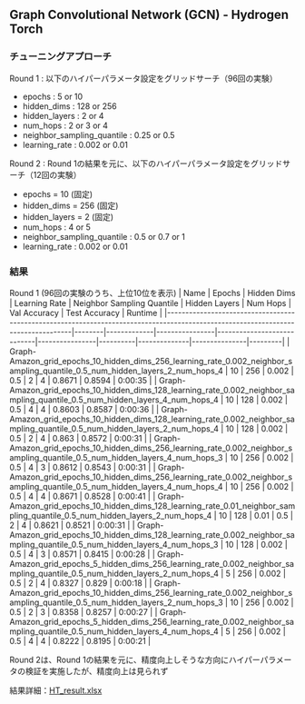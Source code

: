 ## Graph Convolutional Network (GCN) - Hydrogen Torch

### チューニングアプローチ

Round 1 : 以下のハイパーパラメータ設定をグリッドサーチ（96回の実験）
- epochs : 5 or 10
- hidden_dims : 128 or 256
- hidden_layers : 2 or 4
- num_hops : 2 or 3 or 4
- neighbor_sampling_quantile : 0.25 or 0.5
- learning_rate : 0.002 or 0.01

Round 2 : Round 1の結果を元に、以下のハイパーパラメータ設定をグリッドサーチ（12回の実験）
- epochs = 10 (固定)
- hidden_dims = 256 (固定)
- hidden_layers = 2 (固定)
- num_hops : 4 or 5
- neighbor_sampling_quantile : 0.5 or 0.7 or 1
- learning_rate : 0.002 or 0.01

### 結果
Round 1 (96回の実験のうち、上位10位を表示)
| Name                                                                                                                             | Epochs | Hidden Dims | Learning Rate | Neighbor Sampling Quantile | Hidden Layers | Num Hops | Val Accuracy | Test Accuracy | Runtime |
|----------------------------------------------------------------------------------------------------------------------------------|--------|-------------|----------------|----------------------------|----------------|----------|--------------|---------------|---------|
| Graph-Amazon_grid_epochs_10_hidden_dims_256_learning_rate_0.002_neighbor_sampling_quantile_0.5_num_hidden_layers_2_num_hops_4     | 10     | 256         | 0.002          | 0.5                        | 2              | 4        | 0.8671       | 0.8594        | 0:00:35 |
| Graph-Amazon_grid_epochs_10_hidden_dims_128_learning_rate_0.002_neighbor_sampling_quantile_0.5_num_hidden_layers_4_num_hops_4     | 10     | 128         | 0.002          | 0.5                        | 4              | 4        | 0.8603       | 0.8587        | 0:00:36 |
| Graph-Amazon_grid_epochs_10_hidden_dims_128_learning_rate_0.002_neighbor_sampling_quantile_0.5_num_hidden_layers_2_num_hops_4     | 10     | 128         | 0.002          | 0.5                        | 2              | 4        | 0.863        | 0.8572        | 0:00:31 |
| Graph-Amazon_grid_epochs_10_hidden_dims_256_learning_rate_0.002_neighbor_sampling_quantile_0.5_num_hidden_layers_4_num_hops_3     | 10     | 256         | 0.002          | 0.5                        | 4              | 3        | 0.8612       | 0.8543        | 0:00:31 |
| Graph-Amazon_grid_epochs_10_hidden_dims_256_learning_rate_0.002_neighbor_sampling_quantile_0.5_num_hidden_layers_4_num_hops_4     | 10     | 256         | 0.002          | 0.5                        | 4              | 4        | 0.8671       | 0.8528        | 0:00:41 |
| Graph-Amazon_grid_epochs_10_hidden_dims_128_learning_rate_0.01_neighbor_sampling_quantile_0.5_num_hidden_layers_2_num_hops_4      | 10     | 128         | 0.01           | 0.5                        | 2              | 4        | 0.8621       | 0.8521        | 0:00:31 |
| Graph-Amazon_grid_epochs_10_hidden_dims_128_learning_rate_0.002_neighbor_sampling_quantile_0.5_num_hidden_layers_4_num_hops_3     | 10     | 128         | 0.002          | 0.5                        | 4              | 3        | 0.8571       | 0.8415        | 0:00:28 |
| Graph-Amazon_grid_epochs_5_hidden_dims_256_learning_rate_0.002_neighbor_sampling_quantile_0.5_num_hidden_layers_2_num_hops_4      | 5      | 256         | 0.002          | 0.5                        | 2              | 4        | 0.8327       | 0.829         | 0:00:18 |
| Graph-Amazon_grid_epochs_10_hidden_dims_256_learning_rate_0.002_neighbor_sampling_quantile_0.5_num_hidden_layers_2_num_hops_3     | 10     | 256         | 0.002          | 0.5                        | 2              | 3        | 0.8358       | 0.8257        | 0:00:27 |
| Graph-Amazon_grid_epochs_5_hidden_dims_256_learning_rate_0.002_neighbor_sampling_quantile_0.5_num_hidden_layers_4_num_hops_4      | 5      | 256         | 0.002          | 0.5                        | 4              | 4        | 0.8222       | 0.8195        | 0:00:21 |

Round 2は、Round 1の結果を元に、精度向上しそうな方向にハイパーパラメータの検証を実施したが、精度向上は見られず  

結果詳細：[HT_result.xlsx](./HT_result.xlsx)


